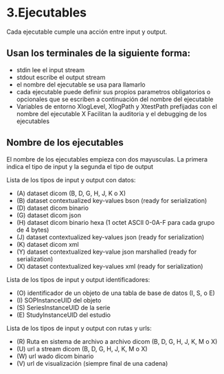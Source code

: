 # 3.Ejecutables

Cada ejecutable cumple una acción entre input y output.

## Usan los terminales de la siguiente forma:

- stdin lee el input stream
- stdout escribe el output stream
- el nombre del ejecutable se usa para llamarlo
- cada ejecutable puede definir sus propios parametros obligatorios o opcionales que se escriben a continuación del nombre del ejecutable
- Variables de entorno XlogLevel, XlogPath y XtestPath prefijadas con el nombre del ejecutable X Facilitan la auditoria y el debugging de los ejecutables

## Nombre de los ejecutables
El nombre de los ejecutables empieza con dos mayusculas. La primera indica el tipo de input y la segunda el tipo de output

Lista de los tipos de input y output con datos:
-    (A) dataset dicom (B, D, G, H, J, K o X)
-    (B) dataset contextualized key-values bson (ready for serialization)
-    (D) dataset dicom binario
-    (G) dataset dicom json
-    (H) dataset dicom binario hexa (1 octet ASCII 0-0A-F para cada grupo de 4 bytes)
-    (J) dataset contextualized key-values json (ready for serialization)
-    (K) dataset dicom xml
-    (Y) dataset contextualized key-value json marshalled (ready for serialization)
-    (X) dataset contextualized key-values xml (ready for serialization)

Lista de los tipos de input y output identificadores:
-    (O) identificador de un objeto de una tabla de base de datos (I, S, o E)
-    (I) SOPInstanceUID del objeto
-    (S) SeriesInstanceUID de la serie
-    (E) StudyInstanceUID del estudio

Lista de los tipos de input y output con rutas y urls:
-    (R) Ruta en sistema de archivo a archivo dicom (B, D, G, H, J, K, M o X)
-    (U) url a stream dicom (B, D, G, H, J, K, M o X)
-    (W) url wado dicom binario
-    (V) url de visualización (siempre final de una cadena)
